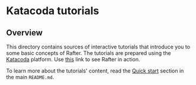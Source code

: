 # Katacoda tutorials

## Overview

This directory contains sources of interactive tutorials that introduce you to some basic concepts of Rafter. The tutorials are prepared using the [Katacoda](https://katacoda.com/) platform. Use [this](https://katacoda.com/rafter/scenarios/rafter) link to see Rafter in action.

To learn more about the tutorials' content, read the [Quick start](./..//README.md#quick-start) section in the main `README.md`.
